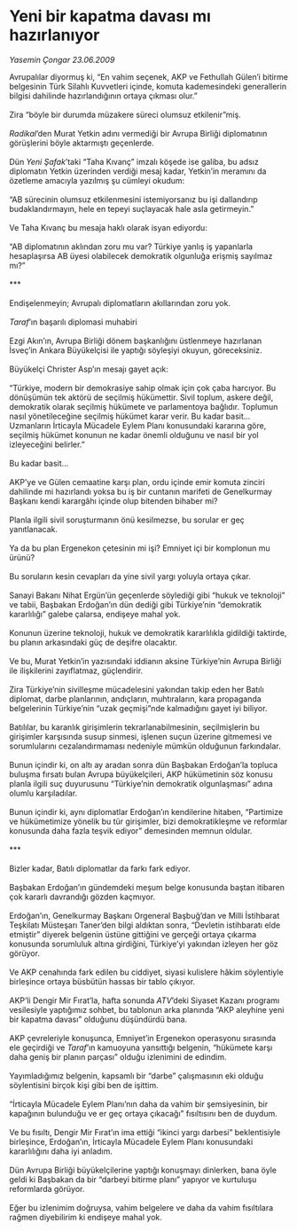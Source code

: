 # Yeni bir kapatma davası mı hazırlanıyor

*Yasemin Çongar 23.06.2009*

<div class="taraf_structure_2col_1zq">
<div class="margen_n">



 <p>Avrupalılar diyormuş ki, “En vahim seçenek, AKP ve Fethullah Gülen’i bitirme belgesinin Türk Silahlı Kuvvetleri içinde, komuta kademesindeki generallerin bilgisi dahilinde hazırlandığının ortaya çıkması olur.” <br/><br/>Zira “böyle bir durumda müzakere süreci olumsuz etkilenir”miş.<i> <br/><br/>Radikal</i>’den Murat Yetkin adını vermediği bir Avrupa Birliği diplomatının görüşlerini böyle aktarmıştı geçenlerde. <br/><br/>Dün <i>Yeni Şafak</i>’taki “Taha Kıvanç” imzalı köşede ise galiba, bu adsız diplomatın Yetkin üzerinden verdiği mesaj kadar, Yetkin’in meramını da özetleme amacıyla yazılmış şu cümleyi okudum: <br/><br/>“AB sürecinin olumsuz etkilenmesini istemiyorsanız bu işi dallandırıp budaklandırmayın, hele en tepeyi suçlayacak hale asla getirmeyin.” <br/><br/>Ve Taha Kıvanç bu mesaja haklı olarak isyan ediyordu: <br/><br/>“AB diplomatının aklından zoru mu var? Türkiye yanlış iş yapanlarla hesaplaşırsa AB üyesi olabilecek demokratik olgunluğa erişmiş sayılmaz mı?” <br/><br/>*** <br/><br/>Endişelenmeyin; Avrupalı diplomatların akıllarından zoru yok.<i> <br/><br/>Taraf</i>’ın başarılı diplomasi muhabiri <br/><br/>Ezgi Akın’ın, Avrupa Birliği dönem başkanlığını üstlenmeye hazırlanan İsveç’in Ankara Büyükelçisi ile yaptığı söyleşiyi okuyun, göreceksiniz. <br/><br/>Büyükelçi Christer Asp’ın mesajı gayet açık: <br/><br/>“Türkiye, modern bir demokrasiye sahip olmak için çok çaba harcıyor. Bu dönüşümün tek aktörü de seçilmiş hükümettir. Sivil toplum, askere değil, demokratik olarak seçilmiş hükümete ve parlamentoya bağlıdır. Toplumun nasıl yönetileceğine seçilmiş hükümet karar verir. Bu kadar basit... Uzmanların İrticayla Mücadele Eylem Planı konusundaki kararına göre, seçilmiş hükümet konunun ne kadar önemli olduğunu ve nasıl bir yol izleyeceğini belirler.” <br/><br/>Bu kadar basit... <br/><br/>AKP’ye ve Gülen cemaatine karşı plan, ordu içinde emir komuta zinciri dahilinde mi hazırlandı yoksa bu iş bir cuntanın marifeti de Genelkurmay Başkanı kendi karargâhı içinde olup bitenden bihaber mi? <br/><br/>Planla ilgili sivil soruşturmanın önü kesilmezse, bu sorular er geç yanıtlanacak. <br/><br/>Ya da bu plan Ergenekon çetesinin mi işi? Emniyet içi bir komplonun mu ürünü? <br/><br/>Bu soruların kesin cevapları da yine sivil yargı yoluyla ortaya çıkar. <br/><br/>Sanayi Bakanı Nihat Ergün’ün geçenlerde söylediği gibi “hukuk ve teknoloji” ve tabii, Başbakan Erdoğan’ın dün dediği gibi Türkiye’nin “demokratik kararlılığı” galebe çalarsa, endişeye mahal yok. <br/><br/>Konunun üzerine teknoloji, hukuk ve demokratik kararlılıkla gidildiği taktirde, bu planın arkasındaki güç de deşifre olacaktır. <br/><br/>Ve bu, Murat Yetkin’in yazısındaki iddianın aksine Türkiye’nin Avrupa Birliği ile ilişkilerini zayıflatmaz, güçlendirir. <br/><br/>Zira Türkiye’nin sivilleşme mücadelesini yakından takip eden her Batılı diplomat, darbe planlarının, andıçların, muhtıraların, kara propaganda belgelerinin Türkiye’nin “uzak geçmişi”nde kalmadığını gayet iyi biliyor. <br/><br/>Batılılar, bu karanlık girişimlerin tekrarlanabilmesinin, seçilmişlerin bu girişimler karşısında susup sinmesi, işlenen suçun üzerine gitmemesi ve sorumlularını cezalandırmaması nedeniyle mümkün olduğunun farkındalar. <br/><br/>Bunun içindir ki, on altı ay aradan sonra dün Başbakan Erdoğan’la topluca buluşma fırsatı bulan Avrupa büyükelçileri, AKP hükümetinin söz konusu planla ilgili suç duyurusunu “Türkiye’nin demokratik olgunlaşması” adına olumlu karşıladılar. <br/><br/>Bunun içindir ki, aynı diplomatlar Erdoğan’ın kendilerine hitaben, “Partimize ve hükümetimize yönelik bu tür girişimler, bizi demokratikleşme ve reformlar konusunda daha fazla teşvik ediyor” demesinden memnun oldular. <br/><br/>*** <br/><br/>Bizler kadar, Batılı diplomatlar da farkı fark ediyor. <br/><br/>Başbakan Erdoğan’ın gündemdeki meşum belge konusunda baştan itibaren çok kararlı davrandığı gözden kaçmıyor. <br/><br/>Erdoğan’ın, Genelkurmay Başkanı Orgeneral Başbuğ’dan ve Milli İstihbarat Teşkilatı Müsteşarı Taner’den bilgi aldıktan sonra, “Devletin istihbaratı elde etmiştir” diyerek belgenin üstüne gittiğini ve gerçeği ortaya çıkarma konusunda sorumluluk altına girdiğini, Türkiye’yi yakından izleyen her göz görüyor. <br/><br/>Ve AKP cenahında fark edilen bu ciddiyet, siyasi kulislere hâkim söylentiyle birleşince ortaya büsbütün hassas bir tablo çıkıyor. <br/><br/>AKP’li Dengir Mir Fırat’la, hafta sonunda <i>ATV</i>’deki Siyaset Kazanı programı vesilesiyle yaptığımız sohbet, bu tablonun arka planında “AKP aleyhine yeni bir kapatma davası” olduğunu düşündürdü bana. <br/><br/>AKP çevreleriyle konuşunca, Emniyet’in Ergenekon operasyonu sırasında ele geçirdiği ve <i>Taraf</i>’ın kamuoyuna yansıttığı belgenin, “hükümete karşı daha geniş bir planın parçası” olduğu izlenimini de edindim. <br/><br/>Yayımladığımız belgenin, kapsamlı bir “darbe” çalışmasının eki olduğu söylentisini birçok kişi gibi ben de işittim. <br/><br/>“İrticayla Mücadele Eylem Planı’nın daha da vahim bir şemsiyesinin, bir kapağının bulunduğu ve er geç ortaya çıkacağı” fısıltısını ben de duydum. <br/><br/>Ve bu fısıltı, Dengir Mir Fırat’ın ima ettiği “ikinci yargı darbesi” beklentisiyle birleşince, Erdoğan’ın, İrticayla Mücadele Eylem Planı konusundaki kararlılığını daha iyi anladım. <br/><br/>Dün Avrupa Birliği büyükelçilerine yaptığı konuşmayı dinlerken, bana öyle geldi ki Başbakan da bir “darbeyi bitirme planı” yapıyor ve kurtuluşu reformlarda görüyor. <br/><br/>Eğer bu izlenimim doğruysa, vahim belgelere ve daha da vahim fısıltılara rağmen diyebilirim ki endişeye mahal yok.</p>
<br/>
<br/>
<br/>



<br/>


<div id="taraf_not">
</div>

</div>


</div>
